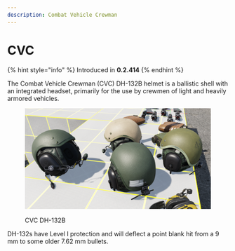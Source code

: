 ```yaml
---
description: Combat Vehicle Crewman
---
```


# CVC

{% hint style="info" %}
Introduced in **0.2.414**
{% endhint %}

The Combat Vehicle Crewman (CVC) DH-132B helmet is a ballistic shell with an integrated headset, primarily for the use by crewmen of light and heavily armored vehicles.

<figure><img src="../../../../.gitbook/assets/image (11).png" alt=""><figcaption><p>CVC DH-132B</p></figcaption></figure>

DH-132s have Level I protection and will deflect a point blank hit from a 9 mm to some older 7.62 mm bullets.
